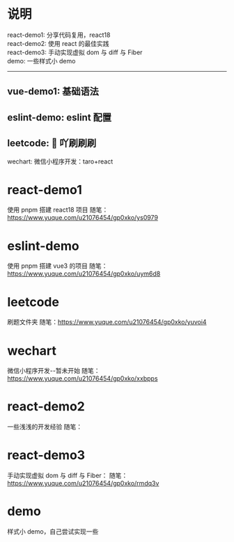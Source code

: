 # 说明

react-demo1: 分享代码复用，react18<br/>
react-demo2: 使用 react 的最佳实践<br/>
react-demo3: 手动实现虚拟 dom 与 diff 与 Fiber<br/>
demo: 一些样式小 demo<br/>

---

## vue-demo1: 基础语法

## eslint-demo: eslint 配置

## leetcode: 🐛 吖刷刷刷

wechart: 微信小程序开发：taro+react

# react-demo1

使用 pnpm 搭建 react18 项目
随笔：https://www.yuque.com/u21076454/gp0xko/ys0979

# eslint-demo

使用 pnpm 搭建 vue3 的项目
随笔：https://www.yuque.com/u21076454/gp0xko/uym6d8

# leetcode

刷题文件夹
随笔：https://www.yuque.com/u21076454/gp0xko/yuvoi4

# wechart

微信小程序开发--暂未开始
随笔：https://www.yuque.com/u21076454/gp0xko/xxbpps

# react-demo2

一些浅浅的开发经验
随笔：

# react-demo3

手动实现虚拟 dom 与 diff 与 Fiber：
随笔：https://www.yuque.com/u21076454/gp0xko/rmdq3v

# demo

样式小 demo，自己尝试实现一些
